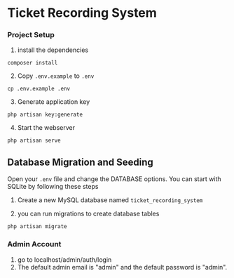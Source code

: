 # Ticket Recording System

### Project Setup

1. install the dependencies

```shell
composer install
```

2. Copy `.env.example` to `.env`

```shell
cp .env.example .env
```

3. Generate application key

```shell
php artisan key:generate
```

4. Start the webserver

```shell
php artisan serve
```

## Database Migration and Seeding

Open your `.env` file and change the DATABASE options. You can start with SQLite by following these steps

1. Create a new MySQL database named `ticket_recording_system`

2. you can run migrations to create database tables

```shell
php artisan migrate
```


### Admin Account
1. go to localhost/admin/auth/login
2. The default admin email is "admin" and the default password is "admin".


